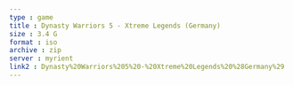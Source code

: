 ```yaml
---
type : game
title : Dynasty Warriors 5 - Xtreme Legends (Germany)
size : 3.4 G
format : iso
archive : zip
server : myrient
link2 : Dynasty%20Warriors%205%20-%20Xtreme%20Legends%20%28Germany%29
---
```

